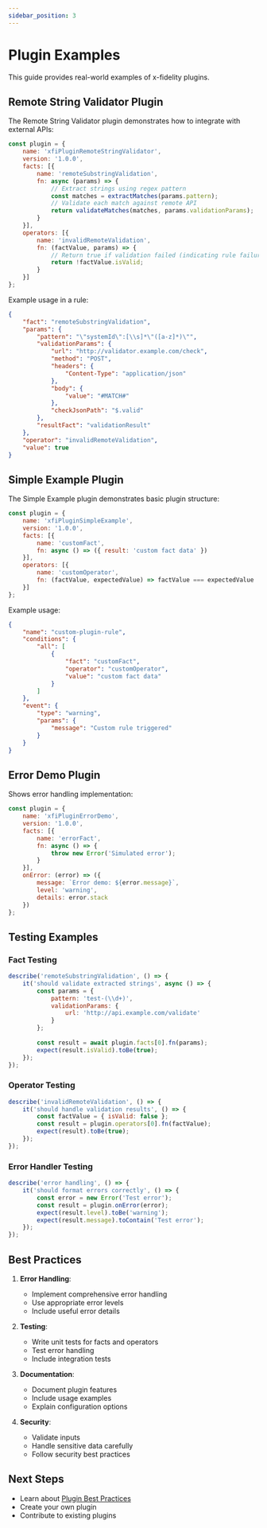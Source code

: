 ```yaml
---
sidebar_position: 3
---
```


# Plugin Examples

This guide provides real-world examples of x-fidelity plugins.

## Remote String Validator Plugin

The Remote String Validator plugin demonstrates how to integrate with external APIs:

```javascript
const plugin = {
    name: 'xfiPluginRemoteStringValidator',
    version: '1.0.0',
    facts: [{
        name: 'remoteSubstringValidation',
        fn: async (params) => {
            // Extract strings using regex pattern
            const matches = extractMatches(params.pattern);
            // Validate each match against remote API
            return validateMatches(matches, params.validationParams);
        }
    }],
    operators: [{
        name: 'invalidRemoteValidation',
        fn: (factValue, params) => {
            // Return true if validation failed (indicating rule failure)
            return !factValue.isValid;
        }
    }]
};
```

Example usage in a rule:
```json
{
    "fact": "remoteSubstringValidation",
    "params": {
        "pattern": "\"systemId\":[\\s]*\"([a-z]*)\"",
        "validationParams": {
            "url": "http://validator.example.com/check",
            "method": "POST",
            "headers": {
                "Content-Type": "application/json"
            },
            "body": {
                "value": "#MATCH#"
            },
            "checkJsonPath": "$.valid"
        },
        "resultFact": "validationResult"
    },
    "operator": "invalidRemoteValidation",
    "value": true
}
```

## Simple Example Plugin

The Simple Example plugin demonstrates basic plugin structure:

```javascript
const plugin = {
    name: 'xfiPluginSimpleExample',
    version: '1.0.0',
    facts: [{
        name: 'customFact',
        fn: async () => ({ result: 'custom fact data' })
    }],
    operators: [{
        name: 'customOperator',
        fn: (factValue, expectedValue) => factValue === expectedValue
    }]
};
```

Example usage:
```json
{
    "name": "custom-plugin-rule",
    "conditions": {
        "all": [
            {
                "fact": "customFact",
                "operator": "customOperator",
                "value": "custom fact data"
            }
        ]
    },
    "event": {
        "type": "warning",
        "params": {
            "message": "Custom rule triggered"
        }
    }
}
```

## Error Demo Plugin

Shows error handling implementation:

```javascript
const plugin = {
    name: 'xfiPluginErrorDemo',
    version: '1.0.0',
    facts: [{
        name: 'errorFact',
        fn: async () => {
            throw new Error('Simulated error');
        }
    }],
    onError: (error) => ({
        message: `Error demo: ${error.message}`,
        level: 'warning',
        details: error.stack
    })
};
```

## Testing Examples

### Fact Testing

```javascript
describe('remoteSubstringValidation', () => {
    it('should validate extracted strings', async () => {
        const params = {
            pattern: 'test-(\\d+)',
            validationParams: {
                url: 'http://api.example.com/validate'
            }
        };
        
        const result = await plugin.facts[0].fn(params);
        expect(result.isValid).toBe(true);
    });
});
```

### Operator Testing

```javascript
describe('invalidRemoteValidation', () => {
    it('should handle validation results', () => {
        const factValue = { isValid: false };
        const result = plugin.operators[0].fn(factValue);
        expect(result).toBe(true);
    });
});
```

### Error Handler Testing

```javascript
describe('error handling', () => {
    it('should format errors correctly', () => {
        const error = new Error('Test error');
        const result = plugin.onError(error);
        expect(result.level).toBe('warning');
        expect(result.message).toContain('Test error');
    });
});
```

## Best Practices

1. **Error Handling**:
   - Implement comprehensive error handling
   - Use appropriate error levels
   - Include useful error details

2. **Testing**:
   - Write unit tests for facts and operators
   - Test error handling
   - Include integration tests

3. **Documentation**:
   - Document plugin features
   - Include usage examples
   - Explain configuration options

4. **Security**:
   - Validate inputs
   - Handle sensitive data carefully
   - Follow security best practices

## Next Steps

- Learn about [Plugin Best Practices](best-practices)
- Create your own plugin
- Contribute to existing plugins
